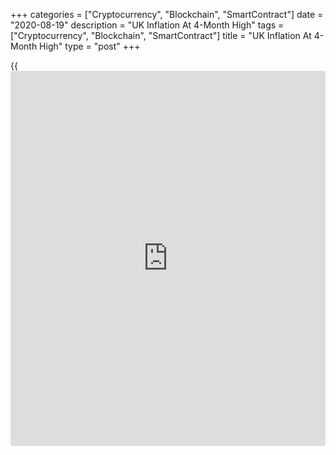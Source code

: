 +++
categories = ["Cryptocurrency", "Blockchain", "SmartContract"]
date = "2020-08-19"
description = "UK Inflation At 4-Month High"
tags = ["Cryptocurrency", "Blockchain", "SmartContract"]
title = "UK Inflation At 4-Month High"
type = "post"
+++

{{<iframe id="large-banner" src="https://www.bounty.group/#slide=2.0" width="100%" height="600" scrolling="no" style="border: 0px solid rgb(216, 221, 230); border-radius: 3px;">}}

UK consumer price inflation rose to a four-month high in July on
clothing and petrol prices, data from the Office for National Statistics
showed Wednesday.

Consumer price inflation rose to 1 percent in July, while the rate was
forecast to remain unchanged at 0.6 percent.  
  
On a monthly basis, consumer prices gained unexpectedly by 0.4 percent,
faster than the 0.1 percent rise in June. Prices were forecast to drop
0.1 percent.

Clothing, rising prices at the petrol pump, and furniture and household
goods made large upward contributions.

Core inflation that excludes costs of energy, food, alcoholic beverages
and tobacco, accelerated to 1.8 percent from 1.4 percent in June.

Another report from ONS showed that output prices fell 0.9 percent
annually in July, the same rate of decline as seen in June and in line
with economists' expectations.

Month-on-month, output prices gained again by 0.3 percent as expected in
July.

At the same time, the annual fall in input prices slowed to 5.7 percent
from 6.7 percent in June. Prices were expected to drop 6.1 percent.

On a monthly basis, input prices advanced 1.8 percent, slower than the 3
percent rise in June but faster than economists' forecast of 1.1
percent.

For comments and feedback [contact](https://www.playgroundfx.com/contact/): editorial@rtt[news](https://www.letsplayfx.com/blog/forex-news-website/).com

[Economic News][1]

 **What parts of the world are seeing the best (and worst) economic
performances lately? Click[here][2] to check out our [Econ Scorecard][2]
and find out! See up-to-the-moment [ranking](https://www.playgroundfx.com/blog/crypto-exchange-ranking/)s for the best and worst
performers in [GDP][3], [unemployment rate][4], [inflation][5] and much
more.**

   1. www.rtt[news](https://www.letsplayfx.com/blog/forex-news-website/).com/Content/EconomicNews.aspx
   2. www.rtt[news](https://www.letsplayfx.com/blog/forex-news-website/).com/economic-scorecard/world-rank/PPI/highest-performance.aspx
   3. www.rtt[news](https://www.letsplayfx.com/blog/forex-news-website/).com/economic-scorecard/world-rank/GDP/highest-performance.aspx
   4. www.rtt[news](https://www.letsplayfx.com/blog/forex-news-website/).com/economic-scorecard/world-rank/unemployment-rate/lowest-performance.aspx
   5. www.rtt[news](https://www.letsplayfx.com/blog/forex-news-website/).com/economic-scorecard/world-rank/CPI/highest-performance.aspx
